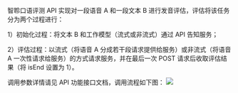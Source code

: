  智聆口语评测 API 实现对一段语音 A 和一段文本 B 进行发音评估，评估将该任务分为两个过程进行：

1）初始化过程：将文本 B 和工作模型（流式或非流式）通过 API 告知服务；

2）评估过程：以流式（将语音 A 分成若干段请求提供给服务）或非流式（将语音 A 一次性请求给服务）的方式请求服务，并在最后一次 POST 请求后收取评估结果（将 isEnd 设置为 1）。

调用参数详情请见 API 功能接口文档，调用流程如下图：
![](https://main.qcloudimg.com/raw/6d5e1332ad0cfa35c7c3667b0169a4dd.png)


